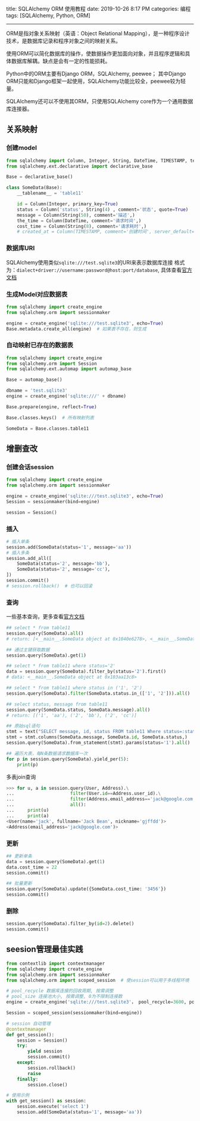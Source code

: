 title: SQLAlchemy ORM 使用教程
date: 2019-10-26 8:17 PM
categories: 编程
tags: [SQLAlchemy, Python, ORM]

---
ORM是指对象关系映射（英语：Object Relational Mapping），是一种程序设计技术，是数据库记录和程序对象之间的映射关系。

使用ORM可以简化数据库的操作，使数据操作更加面向对象，并且程序逻辑和具体数据库解耦。缺点是会有一定的性能损耗。

Python中的ORM主要有Django ORM，SQLAlchemy, peewee； 其中Django ORM只能和Django框架一起使用，SQLAlchemy功能比较全，peewee较为轻量。

SQLAlchemy还可以不使用其ORM，只使用SQLAlchemy core作为一个通用数据库连接器。

<!--more-->

## 关系映射
### 创建model
```python
from sqlalchemy import Column, Integer, String, DateTime, TIMESTAMP, text
from sqlalchemy.ext.declarative import declarative_base

Base = declarative_base()

class SomeData(Base):
    __tablename__ = 'table11'

    id = Column(Integer, primary_key=True)
    status = Column('status', String(4) , comment='状态', quote=True)   # 转义关键字
    message = Column(String(50), comment='描述',)
    the_time = Column(DateTime, comment='请求时间',)
    cost_time = Column(String(8), comment='请求耗时',)
    # created_at = Column(TIMESTAMP, comment='创建时间', server_default=text('CURRENT_TIMESTAMP'))
```

### 数据库URI
SQLAlchemy使用类似`sqlite:///test.sqlite3`的URI来表示数据库连接
格式为：`dialect+driver://username:password@host:port/database`, 具体查看[官方文档](https://docs.sqlalchemy.org/en/13/core/engines.html#database-urls)

### 生成Model对应数据表
```python
from sqlalchemy import create_engine
from sqlalchemy.orm import sessionmaker

engine = create_engine('sqlite:///test.sqlite3', echo=True)
Base.metadata.create_all(engine)  # 如果表不存在，则生成
```

### 自动映射已存在的数据表
```Python
from sqlalchemy import create_engine
from sqlalchemy.orm import Session
from sqlalchemy.ext.automap import automap_base

Base = automap_base()

dbname = 'test.sqlite3'
engine = create_engine('sqlite:///' + dbname)

Base.prepare(engine, reflect=True)

Base.classes.keys()  # 所有映射列表

SomeData = Base.classes.table11
```

## 增删查改
### 创建会话session
```python
from sqlalchemy import create_engine
from sqlalchemy.orm import sessionmaker

engine = create_engine('sqlite:///test.sqlite3', echo=True)
Session = sessionmaker(bind=engine)

session = Session()
```

### 插入
```python
# 插入单条
session.add(SomeData(status='1', message='aa')) 
# 插入多条
session.add_all([
    SomeData(status='2', message='bb'),
    SomeData(status='2', message='cc'),
])
session.commit()
# session.rollback()  # 也可以回滚
```

### 查询

一些基本查询，更多查看[官方文档](https://docs.sqlalchemy.org/en/13/orm/tutorial.html#common-filter-operators)
```python
## select * from table11
session.query(SomeData).all()
# return: [<__main__.SomeData object at 0x1040e6278>, <__main__.SomeData object at 0x103aa13c8>, <__main__.SomeData object at 0x103aa1438>]

## 通过主键获取数据
session.query(SomeData).get(1)

## select * from table11 where status='2' 
data = session.query(SomeData).filter_by(status='2').first() 
# data: <__main__.SomeData object at 0x103aa13c8>

## select * from table11 where status in ('1', '2')
session.query(SomeData).filter(SomeData.status.in_(['1', '2'])).all()

## select status, message from table11
session.query(SomeData.status, SomeData.message).all()
# return: [('1', 'aa'), ('2', 'bb'), ('2', 'cc')]

## 原始sql语句
stmt = text("SELECT message, id, status FROM table11 Where status=:status")
stmt = stmt.columns(SomeData.message, SomeData.id, SomeData.status,)
session.query(SomeData).from_statement(stmt).params(status='1').all()

## 遍历大表，每N条数据请求数据库一次
for p in session.query(SomeData).yield_per(5):
    print(p)
```

多表join查询
```python
>>> for u, a in session.query(User, Address).\
...                     filter(User.id==Address.user_id).\
...                     filter(Address.email_address=='jack@google.com').\
...                     all():
...     print(u)
...     print(a)
<User(name='jack', fullname='Jack Bean', nickname='gjffdd')>
<Address(email_address='jack@google.com')>
```

### 更新
```python
## 更新单条
data = session.query(SomeData).get(1)
data.cost_time = 22
session.commit()

## 批量更新
session.query(SomeData).update({SomeData.cost_time: '3456'})
session.commit()
```

### 删除
```python
session.query(SomeData).filter_by(id=2).delete()
session.commit()
```

## seesion管理最佳实践
```python
from contextlib import contextmanager
from sqlalchemy import create_engine
from sqlalchemy.orm import sessionmaker 
from sqlalchemy.orm import scoped_session  # 使session可以用于多线程环境

# pool_recycle 数据库连接的回收周期, 按需调整
# pool_size 连接池大小, 按需调整, 0为不限制连接数
engine = create_engine('sqlite:///test.sqlite3'， pool_recycle=3600, pool_size=0)

Session = scoped_session(sessionmaker(bind=engine))

# session 自动管理
@contextmanager
def get_session():
    session = Session()
    try:
        yield session
        session.commit()
    except:
        session.rollback()
        raise
    finally:
        session.close()

# 使用示例
with get_session() as session:
    session.execute('select 1')
    session.add(SomeData(status='1', message='aa'))
```